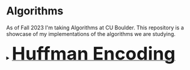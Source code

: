 # Algorithms
As of Fall 2023 I'm taking Algorithms at CU Boulder. This repository is a showcase of my implementations of the algorithms we are studying.
<details>
<summary><b><u><font size="+10">Huffman Encoding</font></u></b></summary>
![](huffman-encoding/huffman.gif)

<details>
<summary>A sample of the source code:</summary>

```scala
  def huffman_tree(s: String): Frq = {
    val pq = new PriorityQueue[Frq]()(OrderFrq)

    val chars_freq_assoc = s.toSet                        // Get distinct characters.
      .map(c => {                                         // Transform the set of chars
        (c, s.count(_ == c).toDouble / s.length.toDouble) // into a set of tuples, e.g. ("a", 0.06)
      })

    // Enqueue each member of the char_freq_assoc into the priority queue as Tree's.
    // e.g. pq: {(0.06, a), (0.12, h), ...}
    for (x <- chars_freq_assoc) {
      pq.enqueue(Frq(x._2, (Some(Chr(x._1)), None)))
    }

    while (pq.size > 1) {
      val a:Frq = pq.dequeue
      val b:Frq = pq.dequeue
      // merge a and b into a subtree with frq of a + b, and enqueue it.
      pq.enqueue(Frq(a.f + b.f, (Some(a), Some(b))))
    }

    return pq.dequeue
  }
```
</details>
</details>

